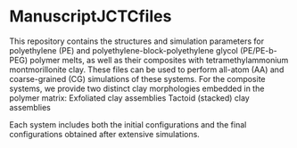 # ManuscriptJCTCfiles
This repository contains the structures and simulation parameters for polyethylene (PE) and polyethylene-block-polyethylene glycol (PE/PE-b-PEG) polymer melts, as well as their composites with tetramethylammonium montmorillonite clay. These files can be used to perform all-atom (AA) and coarse-grained (CG) simulations of these systems. For the composite systems, we provide two distinct clay morphologies embedded in the polymer matrix:
Exfoliated clay assemblies
Tactoid (stacked) clay assemblies

Each system includes both the initial configurations and the final configurations obtained after extensive simulations.
